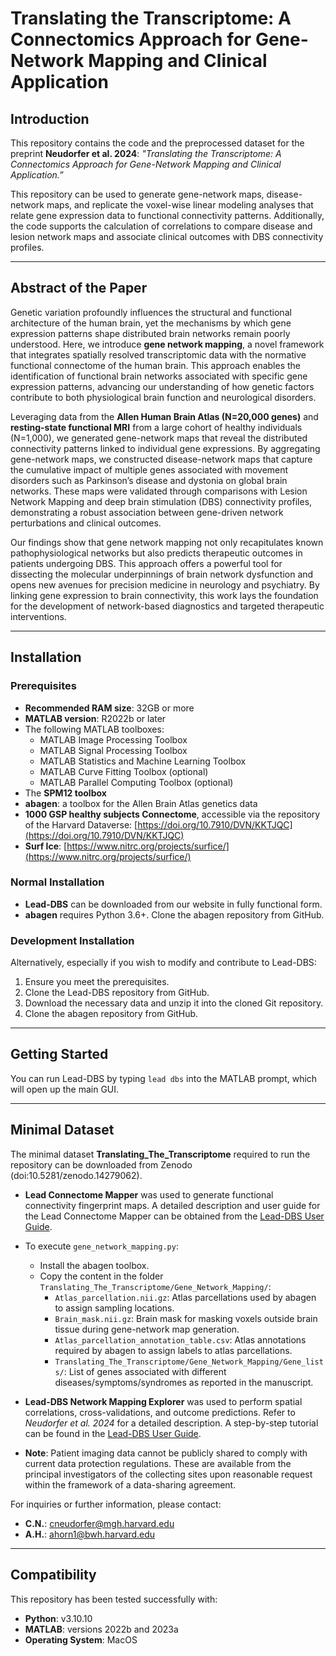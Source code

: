 # Translating the Transcriptome: A Connectomics Approach for Gene-Network Mapping and Clinical Application

## Introduction

This repository contains the code and the preprocessed dataset for the preprint **Neudorfer et al. 2024**: *"Translating the Transcriptome: A Connectomics Approach for Gene-Network Mapping and Clinical Application.”* 

This repository can be used to generate gene-network maps, disease-network maps, and replicate the voxel-wise linear modeling analyses that relate gene expression data to functional connectivity patterns. Additionally, the code supports the calculation of correlations to compare disease and lesion network maps and associate clinical outcomes with DBS connectivity profiles.

---

## Abstract of the Paper

Genetic variation profoundly influences the structural and functional architecture of the human brain, yet the mechanisms by which gene expression patterns shape distributed brain networks remain poorly understood. Here, we introduce **gene network mapping**, a novel framework that integrates spatially resolved transcriptomic data with the normative functional connectome of the human brain. This approach enables the identification of functional brain networks associated with specific gene expression patterns, advancing our understanding of how genetic factors contribute to both physiological brain function and neurological disorders.

Leveraging data from the **Allen Human Brain Atlas (N=20,000 genes)** and **resting-state functional MRI** from a large cohort of healthy individuals (N=1,000), we generated gene-network maps that reveal the distributed connectivity patterns linked to individual gene expressions. By aggregating gene-network maps, we constructed disease-network maps that capture the cumulative impact of multiple genes associated with movement disorders such as Parkinson’s disease and dystonia on global brain networks. These maps were validated through comparisons with Lesion Network Mapping and deep brain stimulation (DBS) connectivity profiles, demonstrating a robust association between gene-driven network perturbations and clinical outcomes.

Our findings show that gene network mapping not only recapitulates known pathophysiological networks but also predicts therapeutic outcomes in patients undergoing DBS. This approach offers a powerful tool for dissecting the molecular underpinnings of brain network dysfunction and opens new avenues for precision medicine in neurology and psychiatry. By linking gene expression to brain connectivity, this work lays the foundation for the development of network-based diagnostics and targeted therapeutic interventions.

---

## Installation

### Prerequisites

- **Recommended RAM size**: 32GB or more
- **MATLAB version**: R2022b or later
- The following MATLAB toolboxes:
  - MATLAB Image Processing Toolbox
  - MATLAB Signal Processing Toolbox
  - MATLAB Statistics and Machine Learning Toolbox
  - MATLAB Curve Fitting Toolbox (optional)
  - MATLAB Parallel Computing Toolbox (optional)
- The **SPM12 toolbox**
- **abagen**: a toolbox for the Allen Brain Atlas genetics data
- **1000 GSP healthy subjects Connectome**, accessible via the repository of the Harvard Dataverse: [https://doi.org/10.7910/DVN/KKTJQC](https://doi.org/10.7910/DVN/KKTJQC)
- **Surf Ice**: [https://www.nitrc.org/projects/surfice/](https://www.nitrc.org/projects/surfice/)

### Normal Installation

- **Lead-DBS** can be downloaded from our website in fully functional form.
- **abagen** requires Python 3.6+. Clone the abagen repository from GitHub.

### Development Installation

Alternatively, especially if you wish to modify and contribute to Lead-DBS:

1. Ensure you meet the prerequisites.
2. Clone the Lead-DBS repository from GitHub.
3. Download the necessary data and unzip it into the cloned Git repository.
4. Clone the abagen repository from GitHub.

---

## Getting Started

You can run Lead-DBS by typing `lead dbs` into the MATLAB prompt, which will open up the main GUI.

---

## Minimal Dataset

The minimal dataset **Translating_The_Transcriptome** required to run the repository can be downloaded from Zenodo (doi:10.5281/zenodo.14279062).

- **Lead Connectome Mapper** was used to generate functional connectivity fingerprint maps. A detailed description and user guide for the Lead Connectome Mapper can be obtained from the [Lead-DBS User Guide](https://netstim.gitbook.io/leaddbs).
  
- To execute `gene_network_mapping.py`:
  - Install the abagen toolbox.
  - Copy the content in the folder `Translating_The_Transcriptome/Gene_Network_Mapping/`:
    - `Atlas_parcellation.nii.gz`: Atlas parcellations used by abagen to assign sampling locations.
    - `Brain_mask.nii.gz`: Brain mask for masking voxels outside brain tissue during gene-network map generation.
    - `Atlas_parcellation_annotation_table.csv`: Atlas annotations required by abagen to assign labels to atlas parcellations.
    - `Translating_The_Transcriptome/Gene_Network_Mapping/Gene_lists/`: List of genes associated with different diseases/symptoms/syndromes as reported in the manuscript.

- **Lead-DBS Network Mapping Explorer** was used to perform spatial correlations, cross-validations, and outcome predictions. Refer to *Neudorfer et al. 2024* for a detailed description. A step-by-step tutorial can be found in the [Lead-DBS User Guide](https://netstim.gitbook.io/leaddbs).

- **Note**: Patient imaging data cannot be publicly shared to comply with current data protection regulations. These are available from the principal investigators of the collecting sites upon reasonable request within the framework of a data-sharing agreement.

For inquiries or further information, please contact:
- **C.N.**: [cneudorfer@mgh.harvard.edu](mailto:cneudorfer@mgh.harvard.edu)
- **A.H.**: [ahorn1@bwh.harvard.edu](mailto:ahorn1@bwh.harvard.edu)

---

## Compatibility

This repository has been tested successfully with:
- **Python**: v3.10.10
- **MATLAB**: versions 2022b and 2023a
- **Operating System**: MacOS
